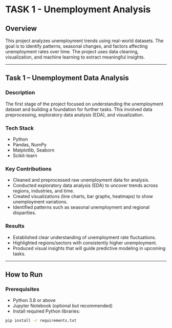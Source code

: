 # TASK 1 -  Unemployment Analysis

## Overview
This project analyzes unemployment trends using real-world datasets. The goal is to identify patterns, seasonal changes, and factors affecting unemployment rates over time. The project uses data cleaning, visualization, and machine learning to extract meaningful insights.

---

## Task 1 – Unemployment Data Analysis
### Description
The first stage of the project focused on understanding the unemployment dataset and building a foundation for further tasks. This involved data preprocessing, exploratory data analysis (EDA), and visualization.

### Tech Stack
- Python  
- Pandas, NumPy  
- Matplotlib, Seaborn  
- Scikit-learn  

### Key Contributions
- Cleaned and preprocessed raw unemployment data for analysis.  
- Conducted exploratory data analysis (EDA) to uncover trends across regions, industries, and time.  
- Created visualizations (line charts, bar graphs, heatmaps) to show unemployment variations.  
- Identified patterns such as seasonal unemployment and regional disparities.  

### Results
- Established clear understanding of unemployment rate fluctuations.  
- Highlighted regions/sectors with consistently higher unemployment.  
- Produced visual insights that will guide predictive modeling in upcoming tasks.  

---

## How to Run

### Prerequisites
- Python 3.8 or above  
- Jupyter Notebook (optional but recommended)  
- Install required Python libraries:  

```bash
pip install -r requirements.txt

